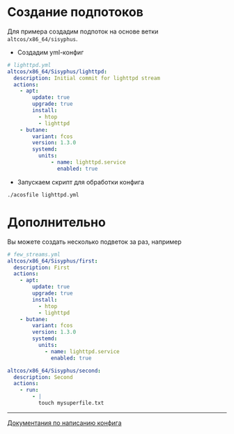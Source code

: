 # Создание подпотоков 

Для примера создадим подпоток на основе ветки `altcos/x86_64/sisyphus`.

* Создадим yml-конфиг
```yaml
# lighttpd.yml
altcos/x86_64/Sisyphus/lighttpd:
  description: Initial commit for lighttpd stream
  actions:
    - apt:
        update: true
        upgrade: true
        install:
          - htop
          - lighttpd
    - butane:
        variant: fcos
        version: 1.3.0
        systemd:
          units:
              - name: lighttpd.service
                enabled: true
```
* Запускаем скрипт для обработки конфига
```shell
./acosfile lighttpd.yml
```

# Дополнительно
Вы можете создать несколько подветок за раз, например

```yaml
# few_streams.yml
altcos/x86_64/Sisyphus/first:
  description: First
  actions:
    - apt:
        update: true
        upgrade: true
        install:
          - htop
          - lighttpd
    - butane:
        variant: fcos
        version: 1.3.0
        systemd:
          units:
            - name: lighttpd.service
              enabled: true

altcos/x86_64/Sisyphus/second:
  description: Second
  actions:
    - run:
        - |
          touch mysuperfile.txt
```

***
[Документания по написанию конфига](acosfile.md)
